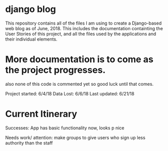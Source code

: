 # django blog
This repository contains all of the files I am using to create a Django-based web blog as of June, 2018. This includes the documentation containting the User Stories of this project, and all the files used by the applications and their individual elements. 

# More documentation is to come as the project progresses. 
also none of this code is commented yet so good luck until that comes.

Project started: 6/4/18
Data Lost: 6/6/18
Last updated: 6/21/18

# Current Itinerary
Successes: 
  App has basic functionality now, looks p nice
  
 Needs work/ attention:
 	make groups to give users who sign up less authority than the staff